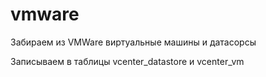 # vmware

Забираем из VMWare виртуальные машины и датасорсы

Записываем в таблицы vcenter_datastore и vcenter_vm
